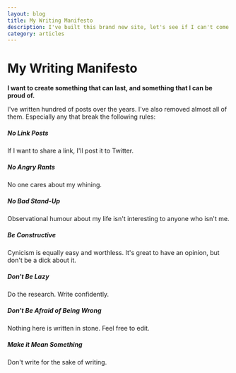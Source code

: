 ```yaml
---
layout: blog
title: My Writing Manifesto
description: I've built this brand new site, let's see if I can't come up with a few guidelines so that I don't start to hate it.
category: articles
---
```

# My Writing Manifesto 

**I want to create something that can last, and something that I can be proud of.**

I've written hundred of posts over the years. I've also removed almost all of them. Especially any that break the following rules:

##### No Link Posts

If I want to share a link, I'll post it to Twitter.

##### No Angry Rants

No one cares about my whining.

##### No Bad Stand-Up

Observational humour about my life isn't interesting to anyone who isn't me.

##### Be Constructive

Cynicism is equally easy and worthless. It's great to have an opinion, but don't be a dick about it.

##### Don't Be Lazy

Do the research. Write confidently.

##### Don't Be Afraid of Being Wrong

Nothing here is written in stone. Feel free to edit.

##### Make it Mean Something

Don't write for the sake of writing.
